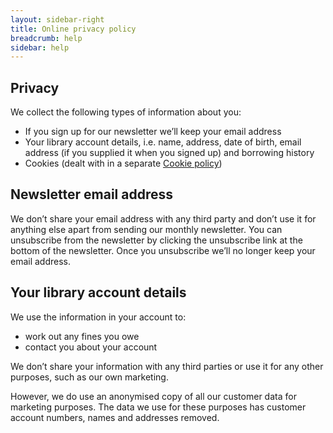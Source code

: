 ```yaml
---
layout: sidebar-right
title: Online privacy policy
breadcrumb: help
sidebar: help
---
```


## Privacy

We collect the following types of information about you:

  * If you sign up for our newsletter we&#8217;ll keep your email address
  * Your library account details, i.e. name, address, date of birth, email address (if you supplied it when you signed up) and borrowing history
  * Cookies (dealt with in a separate [Cookie policy](/help/privacy-and-cookies/cookie-policy/))

## Newsletter email address

We don&#8217;t share your email address with any third party and don&#8217;t use it for anything else apart from sending our monthly newsletter. You can unsubscribe from the newsletter by clicking the unsubscribe link at the bottom of the newsletter. Once you unsubscribe we&#8217;ll no longer keep your email address.

## Your library account details

We use the information in your account to:

  * work out any fines you owe
  * contact you about your account

We don&#8217;t share your information with any third parties or use it for any other purposes, such as our own marketing.

However, we do use an anonymised copy of all our customer data for marketing purposes. The data we use for these purposes has customer account numbers, names and addresses removed.

